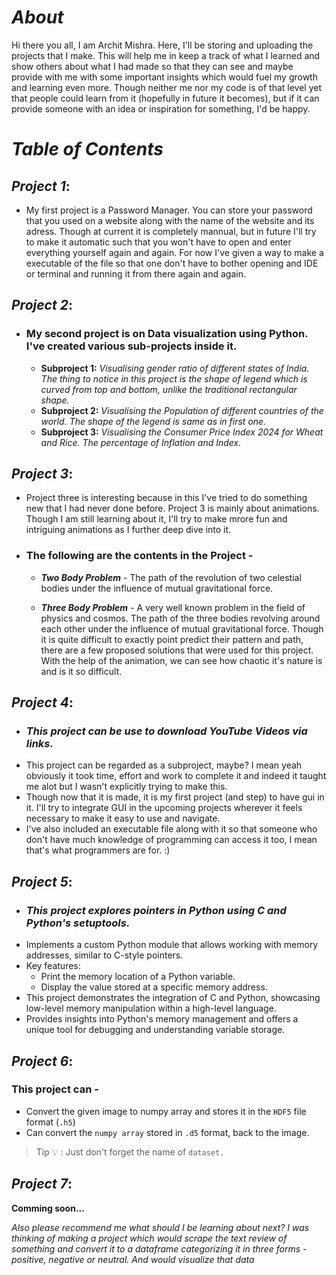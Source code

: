 # *About*

Hi there you all, I am Archit Mishra. Here, I'll be storing and uploading the projects that I make. This will help me in keep a track of what I learned and show others about what I had made so that they can see and maybe provide with me with some important insights which would fuel my growth and learning even more. Though neither me nor my code is of that level yet that people could learn from it (hopefully in future it becomes), but if it can provide someone with an idea or inspiration for something, I'd be happy.

# ***Table of Contents***

## ***Project 1***:
   - My first project is a Password Manager. You can store your password that you used on a website along with the name of the website and its adress. Though at current it is completely mannual, but in future I'll try to make it automatic such that you won't have to open and enter everything yourself again and again. For now I've given a way to make a executable of the file so that one don't have to bother opening and IDE or terminal and running it from there again and again.
 
## ***Project 2***:
- ### My second project is on Data visualization using Python. I've created various sub-projects inside it.
   - **Subproject 1:** *Visualising gender ratio of different states of India. The thing to notice in this project is the shape of legend which is curved from top and  bottom, unlike the traditional rectangular shape.*
   - **Subproject 2:** *Visualising the Population of different countries of the world. The shape of the legend is same as in first one.*
   - **Subproject 3:** *Visualising the Consumer Price Index 2024 for Wheat and Rice. The percentage of Inflation and Index.* 
## ***Project 3***:
   -  Project three is interesting because in this I've tried to do something new that I had never done before. Project 3 is mainly about animations. Though I am still learning about it, I'll try to make mrore fun and intriguing animations as I further deep dive into it.

   - ### The following are the contents in the Project -
     - ***Two Body Problem*** - The path of the revolution of two celestial bodies under the influence of mutual gravitational force.

     - ***Three Body Problem*** - A very well known problem in the field of physics and cosmos. The path of the three bodies revolving around each other under the influence of mutual gravitational force. Though it is quite difficult to exactly point predict their pattern and path, there are a few proposed solutions that were used for this project. With the help of the animation, we can see how chaotic it's nature is and is it so difficult.

## ***Project 4***:

- ### *This project can be use to download YouTube Videos via links.*
- This project can be regarded as a subproject, maybe? I mean yeah obviously it took time, effort and work to complete it and indeed it taught me alot but I wasn't explicitly trying to make this.
- Though now that it is made, it is my first project (and step) to have gui in it. I'll try to integrate GUI in the upcoming projects wherever it feels necessary to make it easy to use and navigate.
- I've also included an executable file along with it so that someone who don't have much knowledge of programming can access it too, I mean that's what programmers are for. :)

## ***Project 5***:

- ### *This project explores pointers in Python using C and Python's setuptools.*
- Implements a custom Python module that allows working with memory addresses, similar to C-style pointers.
- Key features:
  - Print the memory location of a Python variable.
  - Display the value stored at a specific memory address.
- This project demonstrates the integration of C and Python, showcasing low-level memory manipulation within a high-level language.
- Provides insights into Python's memory management and offers a unique tool for debugging and understanding variable storage.



## ***Project 6***:

### This project can -

- Convert the given image to numpy array and stores it in the `HDF5` file format (`.h5`)
- Can convert the `numpy array` stored in `.d5` format, back to the image.

> Tip :bulb: : Just don't forget the name of `dataset.`



## ***Project 7***:

**Comming soon...**

*Also please recommend me what should I be learning about next? I was thinking of making a project which would scrape the text review of something and convert it to a dataframe categorizing it in three forms - positive, negative or neutral. And would visualize that data*
